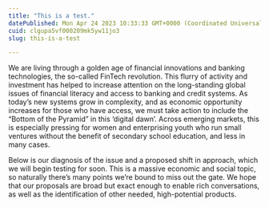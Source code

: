 ```yaml
---
title: "This is a test."
datePublished: Mon Apr 24 2023 10:33:33 GMT+0000 (Coordinated Universal Time)
cuid: clgupa5vf000209mk5yw11jo3
slug: this-is-a-test

---
```


We are living through a golden age of financial innovations and banking technologies, the so-called FinTech revolution. This flurry of activity and investment has helped to increase attention on the long-standing global issues of financial literacy and access to banking and credit systems. As today’s new systems grow in complexity, and as economic opportunity increases for those who have access, we must take action to include the “Bottom of the Pyramid” in this ‘digital dawn’. Across emerging markets, this is especially pressing for women and enterprising youth who run small ventures without the benefit of secondary school education, and less in many cases.

Below is our diagnosis of the issue and a proposed shift in approach, which we will begin testing for soon. This is a massive economic and social topic, so naturally there’s many points we’re bound to miss out the gate. We hope that our proposals are broad but exact enough to enable rich conversations, as well as the identification of other needed, high-potential products.